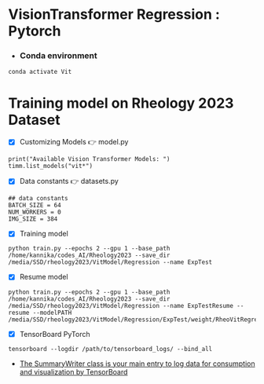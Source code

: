 # VisionTransformer Regression : Pytorch

- ### Conda environment
```
conda activate Vit
```

# Training model on Rheology 2023 Dataset

- [x] Customizing Models :point_right: model.py 

```
print("Available Vision Transformer Models: ")
timm.list_models("vit*")
```

- [x] Data constants :point_right: datasets.py 

```
## data constants
BATCH_SIZE = 64
NUM_WORKERS = 0
IMG_SIZE = 384
```

- [x] Training model 

```
python train.py --epochs 2 --gpu 1 --base_path /home/kannika/codes_AI/Rheology2023 --save_dir /media/SSD/rheology2023/VitModel/Regression --name ExpTest
```


- [x] Resume model 

```
python train.py --epochs 2 --gpu 1 --base_path /home/kannika/codes_AI/Rheology2023 --save_dir /media/SSD/rheology2023/VitModel/Regression --name ExpTestResume --resume --modelPATH /media/SSD/rheology2023/VitModel/Regression/ExpTest/weight/RheoVitRegress_Entire_R1model.pth
```


- [x] TensorBoard PyTorch
```
tensorboard --logdir /path/to/tensorboard_logs/ --bind_all
```

- [The SummaryWriter class is your main entry to log data for consumption and visualization by TensorBoard](https://pytorch.org/docs/stable/tensorboard.html#)
